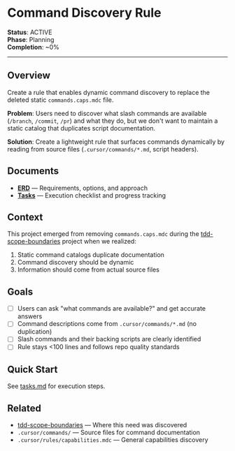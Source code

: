 # Command Discovery Rule

**Status**: ACTIVE  
**Phase**: Planning  
**Completion**: ~0%

---

## Overview

Create a rule that enables dynamic command discovery to replace the deleted static `commands.caps.mdc` file.

**Problem**: Users need to discover what slash commands are available (`/branch`, `/commit`, `/pr`) and what they do, but we don't want to maintain a static catalog that duplicates script documentation.

**Solution**: Create a lightweight rule that surfaces commands dynamically by reading from source files (`.cursor/commands/*.md`, script headers).

## Documents

- [**ERD**](./erd.md) — Requirements, options, and approach
- [**Tasks**](./tasks.md) — Execution checklist and progress tracking

## Context

This project emerged from removing `commands.caps.mdc` during the [tdd-scope-boundaries](../tdd-scope-boundaries/) project when we realized:

1. Static command catalogs duplicate documentation
2. Command discovery should be dynamic
3. Information should come from actual source files

## Goals

- [ ] Users can ask "what commands are available?" and get accurate answers
- [ ] Command descriptions come from `.cursor/commands/*.md` (no duplication)
- [ ] Slash commands and their backing scripts are clearly identified
- [ ] Rule stays <100 lines and follows repo quality standards

## Quick Start

See [tasks.md](./tasks.md) for execution steps.

## Related

- [tdd-scope-boundaries](../tdd-scope-boundaries/) — Where this need was discovered
- `.cursor/commands/` — Source files for command documentation
- `.cursor/rules/capabilities.mdc` — General capabilities discovery
